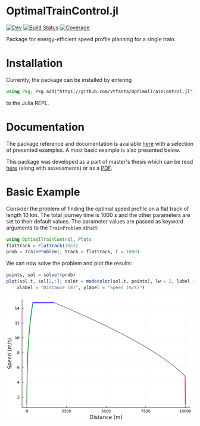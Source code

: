 # OptimalTrainControl.jl

<!-- [![Stable](https://img.shields.io/badge/docs-stable-blue.svg)](https://vtfanta.github.io/OptimalTrainControl.jl/stable/) -->
[![Dev](https://img.shields.io/badge/docs-dev-blue.svg)](https://vtfanta.github.io/OptimalTrainControl.jl/dev/)
[![Build Status](https://github.com/vtfanta/OptimalTrainControl.jl/actions/workflows/CI.yml/badge.svg?branch=main)](https://github.com/vtfanta/OptimalTrainControl.jl/actions/workflows/CI.yml?query=branch%3Amain)
[![Coverage](https://codecov.io/gh/vtfanta/OptimalTrainControl.jl/branch/main/graph/badge.svg)](https://codecov.io/gh/vtfanta/OptimalTrainControl.jl)

Package for energy-efficient speed profile planning for a single train.

# Installation

Currently, the package can be installed by entering
```julia
using Pkg; Pkg.add("https://github.com/vtfanta/OptimalTrainControl.jl")
```
to the Julia REPL.

# Documentation

The package reference and documentation is available [here](https://vtfanta.github.io/OptimalTrainControl.jl/dev/)
with a selection of presented examples. A most basic example is also presented below.

This package was developed as a part of master's thesis which can be read [here](https://dspace.cvut.cz/handle/10467/109765?locale-attribute=enhttps://dspace.cvut.cz/handle/10467/109765?locale-attribute=en) (along with assessments) or as a [PDF](https://dspace.cvut.cz/bitstream/handle/10467/109765/F3-DP-2023-Fanta-Vit-DP_fantavit.pdf?sequence=-1&isAllowed=y).

# Basic Example
Consider the problem of finding the optimal speed profile on a flat track of length $10\ \mathrm{km}$. The total journey time is
$1000\ \mathrm{s}$ and the other parameters are set to their default values.
The parameter values are passed as keyword arguments to the `TrainProblem` struct:
```julia
using OptimalTrainControl, Plots 
flattrack = FlatTrack(10e3)
prob = TrainProblem(; track = flattrack, T = 1000)
```
We can now solve the problem and plot the results:
```julia
points, sol = solve!(prob)
plot(sol.t, sol[2,:]; color = modecolor(sol.t, points), lw = 2, label = false,
    xlabel = "Distance (m)", ylabel = "Speed (m/s)") 
```
![Flat track solution](/examples/flattrack_solution.png)


